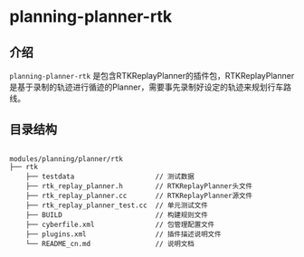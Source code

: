 # planning-planner-rtk

## 介绍

`planning-planner-rtk` 是包含RTKReplayPlanner的插件包，RTKReplayPlanner是基于录制的轨迹进行循迹的Planner，需要事先录制好设定的轨迹来规划行车路线。

## 目录结构

```shell

modules/planning/planner/rtk
├── rtk
    ├── testdata                    // 测试数据
    ├── rtk_replay_planner.h        // RTKReplayPlanner头文件
    ├── rtk_replay_planner.cc       // RTKReplayPlanner源文件
    ├── rtk_replay_planner_test.cc  // 单元测试文件
    ├── BUILD                       // 构建规则文件
    ├── cyberfile.xml               // 包管理配置文件
    ├── plugins.xml                 // 插件描述说明文件
    └── README_cn.md                // 说明文档
```